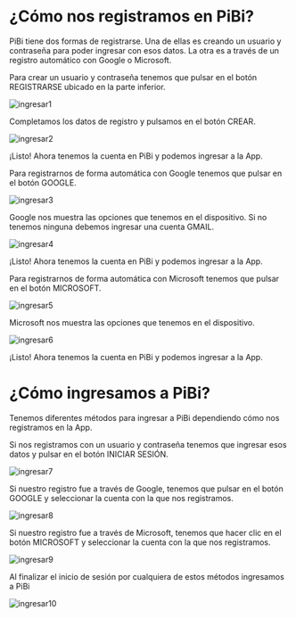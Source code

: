 # ¿Cómo nos registramos en PiBi? 

PiBi tiene dos formas de registrarse. Una de ellas es creando un usuario y contraseña para poder ingresar con esos datos. La otra es a través de un registro automático con Google o Microsoft. 

Para crear un usuario y contraseña tenemos que pulsar en el botón REGISTRARSE ubicado en la parte inferior. 

![ingresar1](Media/Ingresar/ingresar1.png)

Completamos los datos de registro y pulsamos en el botón CREAR. 

![ingresar2](Media/Ingresar/ingresar2.png)

¡Listo! Ahora tenemos la cuenta en PiBi y podemos ingresar a la App. 

Para registrarnos de forma automática con Google tenemos que pulsar en el botón GOOGLE. 

![ingresar3](Media/Ingresar/ingresar3.png) 

Google nos muestra las opciones que tenemos en el dispositivo. Si no tenemos ninguna debemos ingresar una cuenta GMAIL. 

![ingresar4](Media/Ingresar/ingresar4.png) 

¡Listo! Ahora tenemos la cuenta en PiBi y podemos ingresar a la App. 

Para registrarnos de forma automática con Microsoft tenemos que pulsar en el botón MICROSOFT. 

![ingresar5](Media/Ingresar/ingresar5.png) 

Microsoft nos muestra las opciones que tenemos en el dispositivo. 

![ingresar6](Media/Ingresar/ingresar6.png) 

¡Listo! Ahora tenemos la cuenta en PiBi y podemos ingresar a la App. 

# ¿Cómo ingresamos a PiBi? 

Tenemos diferentes métodos para ingresar a PiBi dependiendo cómo nos registramos en la App.  

Si nos registramos con un usuario y contraseña tenemos que ingresar esos datos y pulsar en el botón INICIAR SESIÓN. 

![ingresar7](Media/Ingresar/ingresar7.png)  

Si nuestro registro fue a través de Google, tenemos que pulsar en el botón GOOGLE y seleccionar la cuenta con la que nos registramos. 

![ingresar8](Media/Ingresar/ingresar8.png) 

Si nuestro registro fue a través de Microsoft, tenemos que hacer clic en el botón MICROSOFT y seleccionar la cuenta con la que nos registramos. 

![ingresar9](Media/Ingresar/ingresar9.png) 

Al finalizar el inicio de sesión por cualquiera de estos métodos ingresamos a PiBi 

![ingresar10](Media/Ingresar/ingresar10.png) 